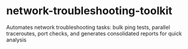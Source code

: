 # network-troubleshooting-toolkit
Automates network troubleshooting tasks: bulk ping tests, parallel traceroutes, port checks, and generates consolidated reports for quick analysis
